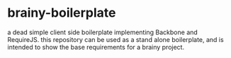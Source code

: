 # brainy-boilerplate

a dead simple client side boilerplate implementing Backbone and RequireJS. this repository can be used as a stand alone boilerplate, and is intended to show the base requirements for a brainy project.
